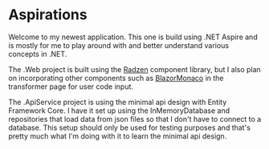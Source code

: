# Aspirations

Welcome to my newest application. This one is build using .NET Aspire and is mostly for me to play around with and better understand various concepts in .NET.

The .Web project is built using the [Radzen](https://blazor.radzen.com/) component library, but I also plan on incorporating other components such as [BlazorMonaco](https://github.com/serdarciplak/BlazorMonaco) in the transformer page for user code input.

The .ApiService project is using the minimal api design with Entity Framework Core. I have it set up using the InMemoryDatabase and repositories that load data from json files so that I don't have to connect to a database. This setup should only be used for testing purposes and that's pretty much what I'm doing with it to learn the minimal api design.

